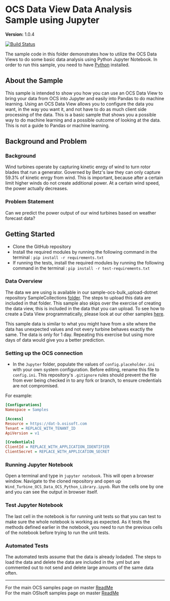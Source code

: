 # OCS Data View Data Analysis Sample using Jupyter

**Version:** 1.0.4

[![Build Status](https://dev.azure.com/osieng/engineering/_apis/build/status/product-readiness/OCS/osisoft.sample-ocs-data_view_jupyter-jupyter_notebook?repoName=osisoft%2Fsample-ocs-data_view_jupyter-jupyter_notebook&branchName=master)](https://dev.azure.com/osieng/engineering/_build/latest?definitionId=2616&repoName=osisoft%2Fsample-ocs-data_view_jupyter-jupyter_notebook&branchName=master)

The sample code in this folder demonstrates how to utilize the OCS Data Views to do some basic data analysis using Python Jupyter Notebook. In order to run this sample, you need to have [Python](https://www.python.org/downloads/) installed.

## About the Sample

This sample is intended to show you how you can use an OCS Data View to bring your data from OCS into Jupyter and easily into Pandas to do machine learning. Using an OCS Data View allows you to configure the data you want, in the way you want it, and not have to do as much client side processing of the data. This is a basic sample that shows you a possible way to do machine learning and a possible outcome of looking at the data. This is not a guide to Pandas or machine learning.

## Background and Problem

### Background

Wind turbines operate by capturing kinetic enrgy of wind to turn rotor blades that run a generator. Governed by Betz's law they can only capture 59.3% of kinetic enrgy from wind. This is important, because after a certain limit higher winds do not create additional power. At a certain wind speed, the power actually decreases.

### Problem Statement

Can we predict the power output of our wind turbines based on weather forecast data?

## Getting Started

- Clone the GitHub repository
- Install the required modules by running the following command in the terminal : `pip install -r requirements.txt`
- If running the tests, install the required modules by running the following command in the terminal : `pip install -r test-requirements.txt`

### Data Overview

The data we are using is available in our sample-ocs-bulk_upload-dotnet repository SampleCollections [folder](https://github.com/osisoft/sample-ocs-bulk_upload-dotnet/tree/master/SampleCollections/DataViewWind). The steps to upload this data are included in that folder. This sample also skips over the exercise of creating the data view, this is included in the data that you can upload. To see how to create a Data View programmatically, please look at our other samples [here](https://github.com/osisoft/OSI-Samples-OCS/blob/master/docs/DATA_VIEWS_README.md).

This sample data is similar to what you might have from a site where the data has unexpected values and not every turbine behaves exactly the same. The data is only for 1 day. Repeating this exercise but using more days of data would give you a better prediction.

### Setting up the OCS connection

- In the `Jupyter` folder, populate the values of `config.placeholder.ini` with your own system configuration. Before editing, rename this file to `config.ini`. This repository's `.gitignore` rules should prevent the file from ever being checked in to any fork or branch, to ensure credentials are not compromised.

For example:

```ini
[Configurations]
Namespace = Samples

[Access]
Resource = https://dat-b.osisoft.com
Tenant = REPLACE_WITH_TENANT_ID
ApiVersion = v1

[Credentials]
ClientId = REPLACE_WITH_APPLICATION_IDENTIFIER
ClientSecret = REPLACE_WITH_APPLICATION_SECRET
```

### Running Jupyter Notebook

Open a terminal and type in `jupyter notebook`. This will open a browser window. Navigate to the cloned repository and open up `Wind_Turbine_OCS_Data_OCS_Python_Library.ipynb`. Run the cells one by one and you can see the output in browser itself.

### Test Jupyter Notebook

The last cell in the notebook is for running unit tests so that you can test to make sure the whole notebook is working as expected. As it tests the methods defined earlier in the notebook, you need to run the previous cells of the notebook before trying to run the unit tests.

### Automated Tests

The automated tests assume that the data is already lodaded. The steps to load the data and delete the data are included in the .yml but are commented out to not send and delete large amounts of the same data often.

---

For the main OCS samples page on master [ReadMe](https://github.com/osisoft/OSI-Samples-OCS)  
For the main OSIsoft samples page on master [ReadMe](https://github.com/osisoft/OSI-Samples)
